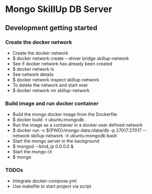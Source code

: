 # Mongo SkillUp DB Server

## Development getting started

### Create the docker network

- Create the docker network
- $ docker network create --driver bridge skillup-network
- See if docker network has already been created
- $ docker network ls
- See network details
- $ docker network inspect skillup-network
- To delete the network and start over
- $ docker network rm skillup-network

### Build image and run docker container

- Build the mongo docker image from the Dockerfile
- $ docker build -t ubuntu:mongodb .
- Run the image as a container in a docker user defined network
- $ docker run -v ${PWD}/mongo-data:/data/db -p 27017:27017 --network skillup-network -it ubuntu:mongodb bash
- Start the mongo server in the background
- $ mongod --bind_ip 0.0.0.0 &
- Start the mongo cli
- $ mongo

### TODOs

- Integrate docker-compose.yml
- Use makefile to start project via script
